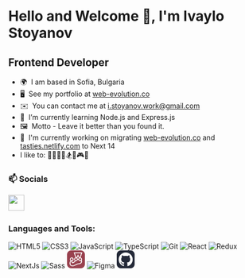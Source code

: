 # Hello and Welcome 👋, I'm Ivaylo Stoyanov
## Frontend Developer


- 🌍&nbsp; I am based in Sofia, Bulgaria
- 🖥️&nbsp; See my portfolio at <a href="https://web-evolution.co/" rel="nofolow">web-evolution.co</a>
- ✉️&nbsp; You can contact me at i.stoyanov.work@gmail.com
- 🌱&nbsp; I’m currently learning Node.js and Express.js
- 🖼️&nbsp; Motto - Leave it better than you found it.
- 🚀&nbsp; I'm currently working on migrating <a href="https://web-evolution.co/" rel="nofolow">web-evolution.co</a> and <a href="https://tasties.netlify.com/" rel="nofolow">tasties.netlify.com</a> to Next 14
- I like to: 🧗🚴‍♂️🤿🏂🕺🎮🍜

### 📫 Socials
<a href="https://linkedin.com/in/https://www.linkedin.com/in/ivaylo-stoyanov-360a28159/" target="blank">
  <img src="https://raw.githubusercontent.com/danielcranney/readme-generator/main/public/icons/socials/linkedin.svg" width="32" height="32" style="visibility:visible;max-width:100%;">
</a>

<h3 align="left">Languages and Tools:</h3>
<p align="left">
  <img src="https://raw.githubusercontent.com/danielcranney/readme-generator/main/public/icons/skills/html5-colored.svg"
    width="36" height="36" alt="HTML5" style="max-width: 100%;" />
  <img src="https://raw.githubusercontent.com/danielcranney/readme-generator/main/public/icons/skills/css3-colored.svg"
      width="36" height="36" alt="CSS3" style="max-width: 100%;" />
  <img src="https://raw.githubusercontent.com/danielcranney/readme-generator/main/public/icons/skills/javascript-colored.svg"
      width="36" height="36" alt="JavaScript" style="max-width: 100%;" />
  <img src="https://raw.githubusercontent.com/danielcranney/readme-generator/main/public/icons/skills/typescript-colored.svg"
      width="36" height="36" alt="TypeScript" style="max-width: 100%;" />
  <img src="https://raw.githubusercontent.com/danielcranney/readme-generator/main/public/icons/skills/git-colored.svg"
      width="36" height="36" alt="Git" style="max-width: 100%;" />
  <img src="https://raw.githubusercontent.com/danielcranney/readme-generator/main/public/icons/skills/react-colored.svg"
      width="36" height="36" alt="React" style="max-width: 100%;" />
  <img src="https://raw.githubusercontent.com/danielcranney/readme-generator/main/public/icons/skills/redux-colored.svg"
      width="36" height="36" alt="Redux" style="max-width: 100%;" />
  <img src="https://raw.githubusercontent.com/danielcranney/readme-generator/main/public/icons/skills/nextjs-colored-dark.svg"
      width="36" height="36" alt="NextJs" style="max-width: 100%;" />
  <img src="https://raw.githubusercontent.com/danielcranney/readme-generator/main/public/icons/skills/sass-colored.svg"
      width="36" height="36" alt="Sass" style="max-width: 100%;" />
  <img src="https://raw.githubusercontent.com/tandpfun/skill-icons/main/icons/Jest.svg" width="36" style="max-width: 100%;" />
  <img src="https://raw.githubusercontent.com/danielcranney/readme-generator/main/public/icons/skills/figma-colored.svg" width="36" height="36" alt="Figma" style="max-width: 100%;" />
  <img src="https://raw.githubusercontent.com/tandpfun/skill-icons/main/icons/Github-Dark.svg" width="36" height="36" alt="Figma" style="max-width: 100%;" />
  
</p>
